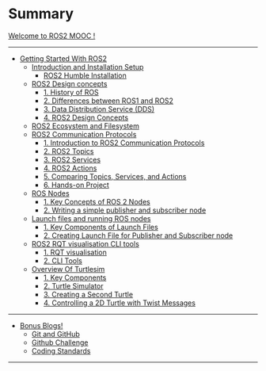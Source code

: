 # Summary

[Welcome to ROS2 MOOC !](welcome.md)

---

- [Getting Started With ROS2](GSWR2/GSWR2_welcome.md)
  - [Introduction and Installation Setup](GSWR2/introduction_installation/intro_install.md)
    - [ROS2 Humble Installation](GSWR2/introduction_installation/humble_installation.md)
  - [ROS2 Design concepts](GSWR2/ros2_design_concepts/ros2_design_concepts.md)
    - [1. History of ROS](GSWR2/ros2_design_concepts/history_of_ros.md)
    - [2. Differences between ROS1 and ROS2](GSWR2/ros2_design_concepts/diff_ros_1_and_2.md)
    - [3. Data Distribution Service (DDS)](GSWR2/ros2_design_concepts/dds.md)
    - [4. ROS2 Design Concepts](GSWR2/ros2_design_concepts/design_concepts.md)
  - [ROS2 Ecosystem and Filesystem](GSWR2/ros2_ecosystem_filesystem/ros2_ecosystem_filesystem.md)
  - [ROS2 Communication Protocols](GSWR2/ros2_comm_proto/ros2_comm_proto.md)
    - [1. Introduction to ROS2 Communication Protocols](GSWR2/ros2_comm_proto/intro_to_comm_proto.md)
    - [2. ROS2 Topics](GSWR2/ros2_comm_proto/ros2_topics.md)
    - [3. ROS2 Services](GSWR2/ros2_comm_proto/ros2_services.md)
    - [4. ROS2 Actions](GSWR2/ros2_comm_proto/ros2_actions.md)
    - [5. Comparing Topics, Services, and Actions](GSWR2/ros2_comm_proto/ros2_comm_compare.md)
    - [6. Hands-on Project](GSWR2/ros2_comm_proto/ros2_comm_proj.md)
  - [ROS Nodes](GSWR2/ros2_overview_nodes/ros2_overview_nodes.md)
    - [1. Key Concepts of ROS 2 Nodes](GSWR2/ros2_overview_nodes/1_ros_nodes.md)
    - [2. Writing a simple publisher and subscriber node](GSWR2/ros2_overview_nodes/1_1_pub_sub.md)
  - [Launch files and running ROS nodes](GSWR2/ros2_launch_files_running_ros_nodes/ros2_launch_files_running_ros_nodes.md)
    - [1. Key Components of Launch Files](GSWR2/ros2_launch_files_running_ros_nodes/2_launch_files.md)
    - [2. Creating Launch File for Publisher and Subscriber node](GSWR2/ros2_launch_files_running_ros_nodes/2_1_launchfile_pubsub.md)
  - [ROS2 RQT visualisation CLI tools](GSWR2/ros2_RQT_visualisation_CLI_tools/ros2_RQT_visualisation_CLI_tools.md)
    - [1. RQT visualisation](GSWR2/ros2_RQT_visualisation_CLI_tools/1_RQT_visualisation.md)
    - [2. CLI Tools](GSWR2/ros2_RQT_visualisation_CLI_tools/2_CLI_tool.md)
  - [Overview Of Turtlesim](GSWR2/ros2_overview_of_turtlesim/ros2_overview_of_turtlesim.md)
    - [1. Key Components](GSWR2/ros2_overview_of_turtlesim/1_key_components.md)
    - [2. Turtle Simulator](GSWR2/ros2_overview_of_turtlesim/2_turtle_simulator.md)
    - [3. Creating a Second Turtle](GSWR2/ros2_overview_of_turtlesim/3_creating_second_turtle.md)
    - [4. Controlling a 2D Turtle with Twist Messages](GSWR2/ros2_overview_of_turtlesim/4_controlling_2D_turtle_twist_messages.md)



<!-- - [Remove This](Task_0/task_0.md)
  - [Task 0](Task_0/task_0.md)
    - [(1) Software Install](Task_0/installation/installation_guide.md)
      - [- ROS 2 Humble Installation](Task_0/installation/humble_installation.md)
    - [(2) Learning Resources](Task_0/learning_resources/learning_resources.md)
      - [I. Linux Resources](Task_0/learning_resources/linux/linux_resources.md)
        - [Linux File System Directories](Task_0/learning_resources/linux/linux_file_system_directories.md)
        - [Linux File Permissions](Task_0/learning_resources/linux/linux_file_permissions.md)
        - [Linux File Commands](Task_0/learning_resources/linux/linux_file_commands.md)
        - [Shell Scripting](Task_0/learning_resources/linux/shell_scripting.md)
      - [II. ROS 2 Workspace](Task_0/learning_resources/ros_basics/ros_workspace.md)
      - [III. ROS 2 Package](Task_0/learning_resources/ros_basics/ros_package.md)
      - [IV. ROS 2 Nodes](Task_0/learning_resources/ros_basics/ros_nodes.md)
      - [V. ROS 2 Launch](Task_0/learning_resources/ros_basics/ros_launch.md)
      - [VI. ROS 2 Topic](Task_0/learning_resources/ros_basics/ros_topic.md)
      - [VII. ROS 2 Service](Task_0/learning_resources/ros_basics/ros_service.md)
      - [VIII. ROS 2 Action](Task_0/learning_resources/ros_basics/ros_action.md)
      - [IX. Robotics Simulation Overview](Task_0/learning_resources/robotics_simulation_overview.md)
      - [X. Python Quick Tutorials](Task_0/learning_resources/python_quick_tutorials.md)

    - [(3) Warehouse Setup](Task_0/warehouse_setup_task/warehouse_setup_task.md)
      - [- Task 0 - Instructions](Task_0/warehouse_setup_task/task_instruction.md)
      - [- Task 0 - Submission](Task_0/warehouse_setup_task/task_submission.md) -->

---

- [Bonus Blogs!]()
  - [Git and GitHub](bonus_blogs/git_github.md)
  - [Github Challenge](bonus_blogs/github_challenge.md)
  - [Coding Standards](bonus_blogs/coding_std.md)

---
<!--

- [Live Session 1 - Task](live_session1.md)

---
-->

<!-- - [Changelog](CHANGELOG.md) -->

